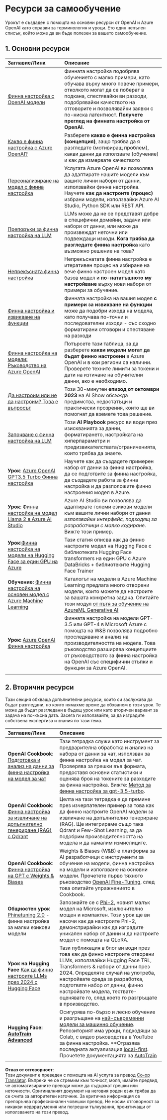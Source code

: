 <!--
CO_OP_TRANSLATOR_METADATA:
{
  "original_hash": "c2f423d1402f71ca3869ec135bb77d16",
  "translation_date": "2025-05-20T08:50:30+00:00",
  "source_file": "18-fine-tuning/RESOURCES.md",
  "language_code": "bg"
}
-->
# Ресурси за самообучение

Урокът е създаден с помощта на основни ресурси от OpenAI и Azure OpenAI като справки за терминология и уроци. Ето един непълен списък, който може да ви бъде полезен за вашето самообучение.

## 1. Основни ресурси

| Заглавие/Линк                                                                                                                                                                                                                   | Описание                                                                                                                                                                                                                                                                                                                   |
| :--------------------------------------------------------------------------------------------------------------------------------------------------------------------------------------------------------------------------- | :---------------------------------------------------------------------------------------------------------------------------------------------------------------------------------------------------------------------------------------------------------------------------------------------------------------------------- |
| [Финна настройка с OpenAI модели](https://platform.openai.com/docs/guides/fine-tuning?WT.mc_id=academic-105485-koreyst)                                                                                                       | Финната настройка подобрява обучението с малко примери, като обучава върху много повече примери, отколкото могат да се поберат в подкана, спестявайки ви разходи, подобрявайки качеството на отговорите и позволявайки заявки с по-ниска латентност. **Получете преглед на финната настройка от OpenAI.**                                                                                    |
| [Какво е финна настройка с Azure OpenAI?](https://learn.microsoft.com/azure/ai-services/openai/concepts/fine-tuning-considerations#what-is-fine-tuning-with-azure-openai?WT.mc_id=academic-105485-koreyst)                   | Разберете **какво е финна настройка (концепция)**, защо трябва да я разгледате (мотивиращ проблем), какви данни да използвате (обучение) и как да измервате качеството                                                                                                                                                                           |
| [Персонализиране на модел с финна настройка](https://learn.microsoft.com/azure/ai-services/openai/how-to/fine-tuning?tabs=turbo%2Cpython&pivots=programming-language-studio#continuous-fine-tuning?WT.mc_id=academic-105485-koreyst) | Услугата Azure OpenAI ви позволява да адаптирате нашите модели към вашите лични набори от данни, използвайки финна настройка. Научете **как да настроите (процес)** избрани модели, използвайки Azure AI Studio, Python SDK или REST API.                                                                                                                                |
| [Препоръки за финна настройка на LLM](https://learn.microsoft.com/ai/playbook/technology-guidance/generative-ai/working-with-llms/fine-tuning-recommend?WT.mc_id=academic-105485-koreyst)                                    | LLMs може да не се представят добре в специфични домейни, задачи или набори от данни, или може да произвеждат неточни или подвеждащи изходи. **Кога трябва да разгледате финна настройка** като възможно решение на това?                                                                                                                                  |
| [Непрекъсната финна настройка](https://learn.microsoft.com/azure/ai-services/openai/how-to/fine-tuning?tabs=turbo%2Cpython&pivots=programming-language-studio#continuous-fine-tuning?WT.mc_id=academic-105485-koreyst)             | Непрекъснатата финна настройка е итеративен процес на избиране на вече финно настроен модел като базов модел и **по-нататъшното му настройване** върху нови набори от примери за обучение.                                                                                                                                                     |
| [Финна настройка и извикване на функции](https://learn.microsoft.com/azure/ai-services/openai/how-to/fine-tuning-functions?WT.mc_id=academic-105485-koreyst)                                                                       | Финната настройка на вашия модел **с примери за извикване на функции** може да подобри изхода на модела, като получава по-точни и последователни изходи - със сходно форматирани отговори и спестяване на разходи                                                                                                                                        |
| [Финна настройка на модели: Ръководство на Azure OpenAI](https://learn.microsoft.com/azure/ai-services/openai/concepts/models#fine-tuning-models?WT.mc_id=academic-105485-koreyst)                                                        | Потърсете тази таблица, за да разберете **какви модели могат да бъдат финно настроени** в Azure OpenAI и в кои региони са налични. Проверете техните лимити за токени и дати на изтичане на обучителни данни, ако е необходимо.                                                                                                                            |
| [Да настроим или не да настроим? Това е въпросът](https://learn.microsoft.com/shows/ai-show/to-fine-tune-or-not-fine-tune-that-is-the-question?WT.mc_id=academic-105485-koreyst)                                      | Този 30-минутен **епизод от октомври 2023** на AI Show обсъжда предимства, недостатъци и практически прозрения, които ще ви помогнат да вземете това решение.                                                                                                                                                                                        |
| [Започване с финна настройка на LLM](https://learn.microsoft.com/ai/playbook/technology-guidance/generative-ai/working-with-llms/fine-tuning-recommend?WT.mc_id=academic-105485-koreyst)                                             | Този **AI Playbook** ресурс ви води през изискванията за данни, форматирането, настройката на хиперпараметри и предизвикателствата/ограниченията, които трябва да знаете.                                                                                                                                                                         |
| **Урок**: [Azure OpenAI GPT3.5 Turbo Финна настройка](https://learn.microsoft.com/azure/ai-services/openai/tutorials/fine-tune?tabs=python%2Ccommand-line?WT.mc_id=academic-105485-koreyst)                                  | Научете как да създадете примерен набор от данни за финна настройка, да се подготвите за финна настройка, да създадете работа за финна настройка и да разположите финно настроения модел в Azure.                                                                                                                                                                                    |
| **Урок**: [Финна настройка на модел Llama 2 в Azure AI Studio](https://learn.microsoft.com/azure/ai-studio/how-to/fine-tune-model-llama?WT.mc_id=academic-105485-koreyst)                                                      | Azure AI Studio ви позволява да адаптирате големи езикови модели към вашите лични набори от данни _използвайки интерфейс, подходящ за разработчици с малко кодиране_. Вижте този пример.                                                                                                                                                               |
| **Урок**:[Финна настройка на модели на Hugging Face за един GPU на Azure](https://learn.microsoft.com/azure/databricks/machine-learning/train-model/huggingface/fine-tune-model?WT.mc_id=academic-105485-koreyst)               | Тази статия описва как да финно настроите модел на Hugging Face с библиотеката Hugging Face transformers на един GPU с Azure DataBricks + библиотеките Hugging Face Trainer                                                                                                                                                |
| **Обучение:** [Финна настройка на основен модел с Azure Machine Learning](https://learn.microsoft.com/training/modules/finetune-foundation-model-with-azure-machine-learning/?WT.mc_id=academic-105485-koreyst)         | Каталогът на модели в Azure Machine Learning предлага много отворени модели, които можете да настроите за вашата конкретна задача. Опитайте този модул [от пътя за обучение на AzureML Generative AI](https://learn.microsoft.com/training/paths/work-with-generative-models-azure-machine-learning/?WT.mc_id=academic-105485-koreyst) |
| **Урок:** [Azure OpenAI Финна настройка](https://docs.wandb.ai/guides/integrations/azure-openai-fine-tuning?WT.mc_id=academic-105485-koreyst)                                                                                | Финната настройка на модели GPT-3.5 или GPT-4 в Microsoft Azure с помощта на W&B позволява подробно проследяване и анализ на производителността на модела. Това ръководство разширява концепциите от ръководството за финна настройка на OpenAI със специфични стъпки и функции за Azure OpenAI.                                                                         |
|                                                                                                                                                                                                                              |                                                                                                                                                                                                                                                                                                                               |

## 2. Вторични ресурси

Тази секция обхваща допълнителни ресурси, които си заслужава да бъдат разгледани, но които нямахме време да обхванем в този урок. Те може да бъдат разгледани в бъдещ урок или като вторичен вариант за задача на по-късна дата. Засега ги използвайте, за да изградите собствена експертиза и знания по тази тема.

| Заглавие/Линк                                                                                                                                                                                                            | Описание                                                                                                                                                                                                                                                                                                                                                                                                                                                                                                                 |
| :-------------------------------------------------------------------------------------------------------------------------------------------------------------------------------------------------------------------- | :-------------------------------------------------------------------------------------------------------------------------------------------------------------------------------------------------------------------------------------------------------------------------------------------------------------------------------------------------------------------------------------------------------------------------------------------------------------------------------------------------------------------------- |
| **OpenAI Cookbook**: [Подготовка и анализ на данни за финна настройка на модел за чат](https://cookbook.openai.com/examples/chat_finetuning_data_prep?WT.mc_id=academic-105485-koreyst)                                      | Тази тетрадка служи като инструмент за предварителна обработка и анализ на набора от данни за чат, използван за финна настройка на модел за чат. Проверява за грешки във формата, предоставя основни статистики и оценява броя на токените за разходите за финна настройка. Вижте: [Метод за финна настройка за gpt-3.5-turbo](https://platform.openai.com/docs/guides/fine-tuning?WT.mc_id=academic-105485-koreyst).                                                                                                                                                                   |
| **OpenAI Cookbook**: [Финна настройка за извличане на допълнително генериране (RAG) с Qdrant](https://cookbook.openai.com/examples/fine-tuned_qa/ft_retrieval_augmented_generation_qdrant?WT.mc_id=academic-105485-koreyst) | Целта на тази тетрадка е да премине през изчерпателен пример за това как да финно настроите OpenAI модели за извличане на допълнително генериране (RAG). Ще интегрираме също така Qdrant и Few-Shot Learning, за да подобрим производителността на модела и да намалим измислиците.                                                                                                                                                                                                                                                                |
| **OpenAI Cookbook**: [Финна настройка на GPT с Weights & Biases](https://cookbook.openai.com/examples/third_party/gpt_finetuning_with_wandb?WT.mc_id=academic-105485-koreyst)                                             | Weights & Biases (W&B) е платформа за AI разработчици с инструменти за обучение на модели, финна настройка на модели и използване на основни модели. Прочетете първо тяхното ръководство [OpenAI Fine-Tuning](https://docs.wandb.ai/guides/integrations/openai-fine-tuning/?WT.mc_id=academic-105485-koreyst), след това опитайте упражнението в Cookbook.                                                                                                                                                                                                                  |
| **Общностен урок** [Phinetuning 2.0](https://huggingface.co/blog/g-ronimo/phinetuning?WT.mc_id=academic-105485-koreyst) - финна настройка за малки езикови модели                                                   | Запознайте се с [Phi-2](https://www.microsoft.com/research/blog/phi-2-the-surprising-power-of-small-language-models/?WT.mc_id=academic-105485-koreyst), новият малък модел на Microsoft, изключително мощен и компактен. Този урок ще ви насочи как да настроите Phi-2, демонстрирайки как да изградите уникален набор от данни и да настроите модел с помощта на QLoRA.                                                                                                                                                                       |
| **Урок на Hugging Face** [Как да финно настроите LLMs през 2024 с Hugging Face](https://www.philschmid.de/fine-tune-llms-in-2024-with-trl?WT.mc_id=academic-105485-koreyst)                                               | Тази публикация в блог ви води през това как да финно настроите отворени LLMs, използвайки Hugging Face TRL, Transformers & набори от данни през 2024. Определяте случай на употреба, настройвате среда за разработка, подготвяте набор от данни, финно настройвате модела, тествате-оценявате го, след което го разгръщате в производство.                                                                                                                                                                                                                                                                |
| **Hugging Face: [AutoTrain Advanced](https://github.com/huggingface/autotrain-advanced?WT.mc_id=academic-105485-koreyst)**                                                                                            | Осигурява по-бързо и лесно обучение и разгръщане на [най-съвременни модели за машинно обучение](https://twitter.com/abhi1thakur/status/1755167674894557291?WT.mc_id=academic-105485-koreyst). Репозиторият има уроци, подходящи за Colab, с видео ръководства в YouTube за финна настройка. **Отразява последната актуализация [local-first](https://twitter.com/abhi1thakur/status/1750828141805777057?WT.mc_id=academic-105485-koreyst). Прочетете документацията за [AutoTrain](https://huggingface.co/autotrain?WT.mc_id=academic-105485-koreyst) |
|                                                                                                                                                                                                                       |                                                                                                                                                                                                                                                                                                                                                                                                                                                                                                                             |

**Отказ от отговорност**:  
Този документ е преведен с помощта на AI услуга за превод [Co-op Translator](https://github.com/Azure/co-op-translator). Въпреки че се стремим към точност, моля, имайте предвид, че автоматизираните преводи може да съдържат грешки или неточности. Оригиналният документ на неговия роден език трябва да се счита за авторитетен източник. За критична информация се препоръчва професионален човешки превод. Не носим отговорност за никакви недоразумения или погрешни тълкувания, произтичащи от използването на този превод.